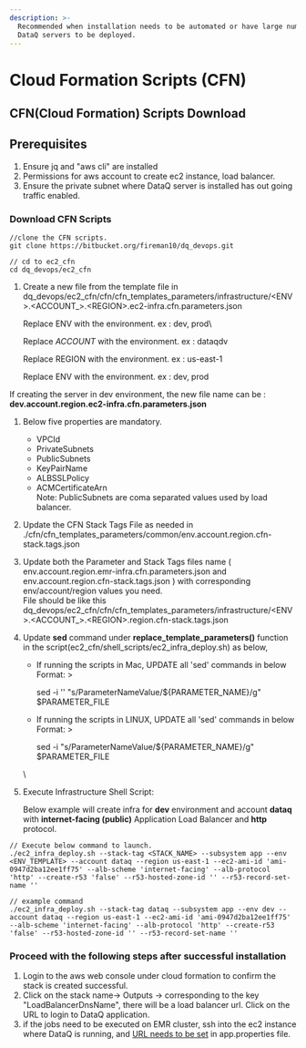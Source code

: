 ```yaml
---
description: >-
  Recommended when installation needs to be automated or have large number of
  DataQ servers to be deployed.
---
```


# Cloud Formation Scripts (CFN)

## CFN(Cloud Formation) Scripts Download



## Prerequisites

1. Ensure jq and "aws cli" are installed
2. Permissions for aws account to create ec2 instance, load balancer.&#x20;
3. Ensure the private subnet where DataQ server is installed has out going traffic enabled.



### Download CFN Scripts&#x20;

```
//clone the CFN scripts.
git clone https://bitbucket.org/fireman10/dq_devops.git

// cd to ec2_cfn 
cd dq_devops/ec2_cfn

```



1.  Create a new file from the template file  in dq\_devops/ec2\_cfn/cfn/cfn\_templates_parameters/infrastructure/\<ENV>.\<ACCOUNT_>.\<REGION>.ec2-infra.cfn.parameters.json

    Replace ENV with the environment. ex : dev, prod\


    Replace _ACCOUNT_ with the environment. ex : dataqdv

    Replace REGION with the environment. ex : us-east-1

    Replace ENV with the environment. ex : dev, prod





If creating the server in dev environment, the new file name can be : **dev.account.region.ec2-infra.cfn.parameters.json** &#x20;

1.  &#x20;Below five properties are mandatory.



    * VPCId
    * PrivateSubnets
    * PublicSubnets
    * KeyPairName
    * ALBSSLPolicy
    * ACMCertificateArn\
      Note: PublicSubnets are coma separated values used by load balancer.&#x20;
2. Update the CFN Stack Tags File as needed in ./cfn/cfn\_templates\_parameters/common/env.account.region.cfn-stack.tags.json
3. Update both the Parameter and Stack Tags files name ( env.account.region.emr-infra.cfn.parameters.json and env.account.region.cfn-stack.tags.json ) with corresponding env/account/region values you need. \
   File should be like this\
   dq\_devops/ec2\_cfn/cfn/cfn\_templates_parameters/infrastructure/\<ENV>.\<ACCOUNT_>.\<REGION>.region.cfn-stack.tags.json
4.  Update **sed** command under **replace\_template\_parameters()** function in the script(ec2\_cfn/shell\_scripts/ec2\_infra\_deploy.sh) as below,



    *   If running the scripts in Mac, UPDATE all 'sed' commands in below Format: >

        &#x20;sed -i '' "s/ParameterNameValue/${PARAMETER\_NAME}/g" $PARAMETER\_FILE
    *   If running the scripts in LINUX, UPDATE all 'sed' commands in below Format: >&#x20;

        sed -i "s/ParameterNameValue/${PARAMETER\_NAME}/g" $PARAMETER\_FILE

    \

5.  &#x20;Execute Infrastructure Shell Script:

    Below example will create infra for **dev** environment and account **dataq** with **internet-facing (public)** Application Load Balancer and **http** protocol.



```
// Execute below command to launch.
./ec2_infra_deploy.sh --stack-tag <STACK_NAME> --subsystem app --env <ENV_TEMPLATE> --account dataq --region us-east-1 --ec2-ami-id 'ami-0947d2ba12ee1ff75' --alb-scheme 'internet-facing' --alb-protocol 'http' --create-r53 'false' --r53-hosted-zone-id '' --r53-record-set-name ''

// example command 
./ec2_infra_deploy.sh --stack-tag dataq --subsystem app --env dev --account dataq --region us-east-1 --ec2-ami-id 'ami-0947d2ba12ee1ff75' --alb-scheme 'internet-facing' --alb-protocol 'http' --create-r53 'false' --r53-hosted-zone-id '' --r53-record-set-name ''
```





### Proceed with the following steps after successful installation

1. Login to the aws web console under cloud formation to confirm the stack is created successful.
2. Click on the stack name-> Outputs ->  corresponding to the key "LoadBalancerDnsName", there will be a load balancer url. Click on the URL to login to DataQ application.&#x20;
3. &#x20;if the jobs need to be executed on EMR cluster, ssh into the ec2 instance where DataQ is running,  and [URL needs to be set](../../untitled.md#set-server-url-optional-if-running-jobs-on-hadoop-cluster-kubernetes) in app.properties file.
